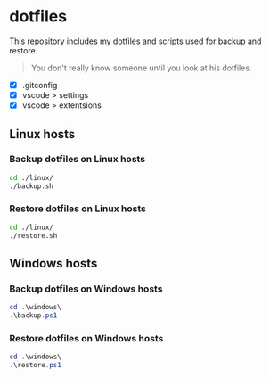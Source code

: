 # dotfiles

This repository includes my dotfiles and scripts used for backup and restore.  

> You don't really know someone until you look at his dotfiles.

- [X] .gitconfig
- [X] vscode > settings
- [X] vscode > extentsions

## Linux hosts

### Backup dotfiles on Linux hosts

```bash
cd ./linux/
./backup.sh
```

### Restore dotfiles on Linux hosts

```bash
cd ./linux/
./restore.sh
```

## Windows hosts

### Backup dotfiles on Windows hosts

```powershell
cd .\windows\
.\backup.ps1
```

### Restore dotfiles on Windows hosts

```powershell
cd .\windows\
.\restore.ps1
```
